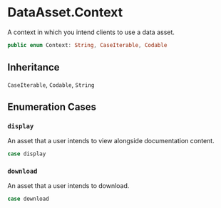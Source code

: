 # DataAsset.Context

A context in which you intend clients to use a data asset.

``` swift
public enum Context: String, CaseIterable, Codable 
```

## Inheritance

`CaseIterable`, `Codable`, `String`

## Enumeration Cases

### `display`

An asset that a user intends to view alongside documentation content.

``` swift
case display
```

### `download`

An asset that a user intends to download.

``` swift
case download
```
